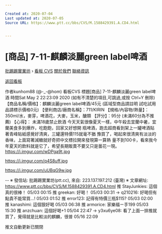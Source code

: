```yaml
---

Created at: 2020-07-04
Last updated at: 2020-07-05
Source URL: https://www.ptt.cc/bbs/CVS/M.1588429391.A.CD4.html


---
```


# [商品] 7-11-麒麟淡麗green label啤酒


[批踢踢實業坊](https://www.ptt.cc/bbs/) › [看板 CVS](https://www.ptt.cc/bbs/CVS/index.html) [關於我們](https://www.ptt.cc/about.html) [聯絡資訊](https://www.ptt.cc/contact.html)

[返回看板](https://www.ptt.cc/bbs/CVS/index.html)

作者kunhom88 (@-\_-@hom)
看板CVS
標題\[商品\] 7-11-麒麟淡麗green label啤酒
時間Sat May 2 22:23:09 2020
(如有不清楚的項目,可跳過,或按 Ctrl+Y 刪除) 【商品名稱/價格】：麒麟淡麗green label啤酒/45元 (區域型商品請註明 試吃試用品請標示價格0元) 【便利商店/廠商名稱】：711/KIRIN 【規格/內容物/熱量】：350ml/水，麥芽，啤酒花，大麥，玉米，醣類 【評分】：95分 (未滿60分為不推薦) 【心得】： 未滿18歲禁止飲酒 今天天氣很像夏天一樣，中午殺去宜蘭中暑，宜蘭美食多到爆炸，吃飽飽，回家又好想開 瓶啤酒，跑去超商看到架上一罐啤酒貼著青峰貼紙感覺好清爽，三罐還特價115就毫不猶 豫買了，喝起來很清爽有淡淡的香味，上面寫著減糖就好奇把中文標拉開來發現算一算熱 量不到100卡，看來我今年夏天的飲料就是它了，希望長期販賣不要又只是曇花一現。 <https://i.imgur.com/wDPga9t.jpg>

<https://i.imgur.com/q4S8uff.jpg>

<https://i.imgur.com/uUBqG9w.jpg>

\-- ※ 發信站: 批踢踢實業坊(ptt.cc), 來自: 223.137.197.212 (臺灣) ※ 文章網址: <https://www.ptt.cc/bbs/CVS/M.1588429391.A.CD4.html>
推 StayJunkies: 這個真的很棒！ 05/03 00:15
推 greekan: 好喝！ 05/03 00:31
→ q210216: 好喝但有點貴不能常買...! 05/03 01:52
推 error123: 記得有特價三瓶$115? 05/03 02:00
推 kanashimi: 這個狠好喝 05/03 06:38
推 armorice: 家樂福ㄧ手199 05/03 15:30
推 anzchuan: 這個好喝+1 05/04 22:47
→ y3xu6ye08: 看了上面一排推就買了，覺得就是比較淡的麒麟，很普 05/16 22:09

推文自動更新已關閉

